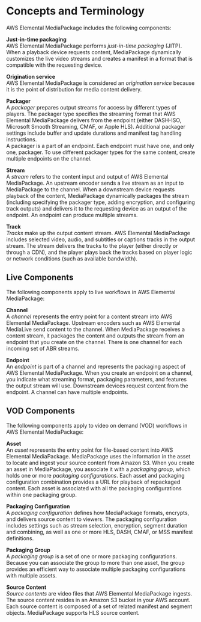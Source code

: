 # Concepts and Terminology<a name="what-is-terms"></a>

AWS Elemental MediaPackage includes the following components:

**Just\-in\-time packaging**  
AWS Elemental MediaPackage performs *just\-in\-time packaging* \(JITP\)\. When a playback device requests content, MediaPackage dynamically customizes the live video streams and creates a manifest in a format that is compatible with the requesting device\.

**Origination service**  
AWS Elemental MediaPackage is considered an *origination service* because it is the point of distribution for media content delivery\.

**Packager**  
A *packager* prepares output streams for access by different types of players\. The packager type specifies the streaming format that AWS Elemental MediaPackage delivers from the endpoint \(either DASH\-ISO, Microsoft Smooth Streaming, CMAF, or Apple HLS\)\. Additional packager settings include buffer and update durations and manifest tag handling instructions\.   
A packager is a part of an endpoint\. Each endpoint must have one, and only one, packager\. To use different packager types for the same content, create multiple endpoints on the channel\.

**Stream**  
A *stream* refers to the content input and output of AWS Elemental MediaPackage\. An upstream encoder sends a live stream as an input to MediaPackage to the channel\. When a downstream device requests playback of the content, MediaPackage dynamically packages the stream \(including specifying the packager type, adding encryption, and configuring track outputs\) and delivers it to the requesting device as an output of the endpoint\. An endpoint can produce multiple streams\.

**Track**  
*Tracks* make up the output content stream\. AWS Elemental MediaPackage includes selected video, audio, and subtitles or captions tracks in the output stream\. The stream delivers the tracks to the player \(either directly or through a CDN\), and the player plays back the tracks based on player logic or network conditions \(such as available bandwidth\)\.

## Live Components<a name="what-is-terms-live"></a>

The following components apply to live workflows in AWS Elemental MediaPackage:

**Channel**  
A *channel* represents the entry point for a content stream into AWS Elemental MediaPackage\. Upstream encoders such as AWS Elemental MediaLive send content to the channel\. When MediaPackage receives a content stream, it packages the content and outputs the stream from an endpoint that you create on the channel\. There is one channel for each incoming set of ABR streams\.

**Endpoint**  
An *endpoint* is part of a channel and represents the packaging aspect of AWS Elemental MediaPackage\. When you create an endpoint on a channel, you indicate what streaming format, packaging parameters, and features the output stream will use\. Downstream devices request content from the endpoint\. A channel can have multiple endpoints\.

## VOD Components<a name="what-is-terms-vod"></a>

The following components apply to video on demand \(VOD\) workflows in AWS Elemental MediaPackage:

**Asset**  
An *asset* represents the entry point for file\-based content into AWS Elemental MediaPackage\. MediaPackage uses the information in the asset to locate and ingest your source content from Amazon S3\. When you create an asset in MediaPackage, you associate it with a *packaging group*, which holds one or more *packaging configurations*\. Each asset and packaging configuration combination provides a URL for playback of repackaged content\. Each asset is associated with all the packaging configurations within one packaging group\.

**Packaging Configuration**  
A *packaging configuration* defines how MediaPackage formats, encrypts, and delivers source content to viewers\. The packaging configuration includes settings such as stream selection, encryption, segment duration and combining, as well as one or more HLS, DASH, CMAF, or MSS manifest definitions\.

**Packaging Group**  
A *packaging group* is a set of one or more packaging configurations\. Because you can associate the group to more than one asset, the group provides an efficient way to associate multiple packaging configurations with multiple assets\. 

**Source Content**  
*Source contents* are video files that AWS Elemental MediaPackage ingests\. The source content resides in an Amazon S3 bucket in your AWS account\. Each source content is composed of a set of related manifest and segment objects\. MediaPackage supports HLS source content\.